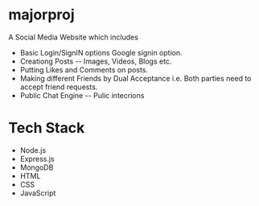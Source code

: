 # majorproj
A Social Media Website which includes 
- Basic Login/SignIN options Google signin option.
- Creationg Posts -- Images, Videos, Blogs etc.
- Putting Likes and Comments on posts.
- Making different Friends by Dual Acceptance i.e. Both parties need to accept friend requests.
- Public Chat Engine -- Pulic intecrions

# Tech Stack
- Node.js
- Express.js
- MongoDB
- HTML
- CSS
- JavaScript  
